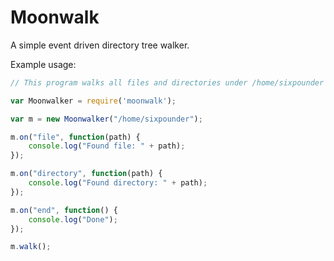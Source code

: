 # Moonwalk

A simple event driven directory tree walker.

Example usage:

```javascript
// This program walks all files and directories under /home/sixpounder

var Moonwalker = require('moonwalk');

var m = new Moonwalker("/home/sixpounder");

m.on("file", function(path) {
    console.log("Found file: " + path);
});

m.on("directory", function(path) {
    console.log("Found directory: " + path);
});

m.on("end", function() {
    console.log("Done");
});

m.walk();
```